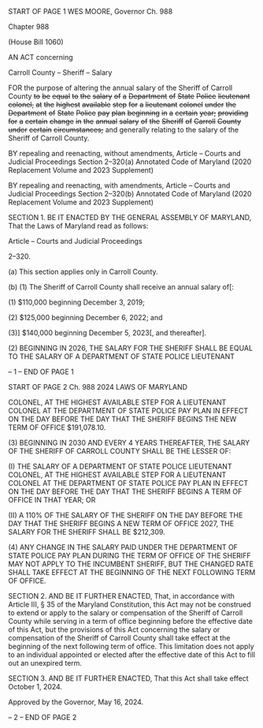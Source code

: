 START OF PAGE 1
WES MOORE, Governor Ch. 988

Chapter 988

(House Bill 1060)

AN ACT concerning

Carroll County – Sheriff – Salary

FOR the purpose of altering the annual salary of the Sheriff of Carroll County ~~to~~ ~~be~~ ~~equal~~
~~to~~ ~~the~~ ~~salary~~ ~~of~~ ~~a~~ ~~Department~~ ~~of~~ ~~State~~ ~~Police~~ ~~lieutenant~~ ~~colonel,~~ ~~at~~ ~~the~~ ~~highest~~
~~available~~ ~~step~~ ~~for~~ ~~a~~ ~~lieutenant~~ ~~colonel~~ ~~under~~ ~~the~~ ~~Department~~ ~~of~~ ~~State~~ ~~Police~~ ~~pay~~ ~~plan~~
~~beginning~~ ~~in~~ ~~a~~ ~~certain~~ ~~year;~~ ~~providing~~ ~~for~~ ~~a~~ ~~certain~~ ~~change~~ ~~in~~ ~~the~~ ~~annual~~ ~~salary~~ ~~of~~
~~the~~ ~~Sheriff~~ ~~of~~ ~~Carroll~~ ~~County~~ ~~under~~ ~~certain~~ ~~circumstances;~~ and generally relating to
the salary of the Sheriff of Carroll County.

BY repealing and reenacting, without amendments,
Article – Courts and Judicial Proceedings
Section 2–320(a)
Annotated Code of Maryland
(2020 Replacement Volume and 2023 Supplement)

BY repealing and reenacting, with amendments,
Article – Courts and Judicial Proceedings
Section 2–320(b)
Annotated Code of Maryland
(2020 Replacement Volume and 2023 Supplement)

SECTION 1. BE IT ENACTED BY THE GENERAL ASSEMBLY OF MARYLAND,
That the Laws of Maryland read as follows:

Article – Courts and Judicial Proceedings

2–320.

(a) This section applies only in Carroll County.

(b) (1) The Sheriff of Carroll County shall receive an annual salary of[:

(1) $110,000 beginning December 3, 2019;

(2) $125,000 beginning December 6, 2022; and

(3)] $140,000 beginning December 5, 2023[, and thereafter].

(2) BEGINNING IN 2026, THE SALARY FOR THE SHERIFF SHALL BE
EQUAL TO THE SALARY OF A DEPARTMENT OF STATE POLICE LIEUTENANT

– 1 –
END OF PAGE 1

START OF PAGE 2
Ch. 988 2024 LAWS OF MARYLAND

COLONEL, AT THE HIGHEST AVAILABLE STEP FOR A LIEUTENANT COLONEL AT THE
DEPARTMENT OF STATE POLICE PAY PLAN IN EFFECT ON THE DAY BEFORE THE DAY
THAT THE SHERIFF BEGINS THE NEW TERM OF OFFICE $191,078.10.

(3) BEGINNING IN 2030 AND EVERY 4 YEARS THEREAFTER, THE
SALARY OF THE SHERIFF OF CARROLL COUNTY SHALL BE THE LESSER OF:

(I) THE SALARY OF A DEPARTMENT OF STATE POLICE
LIEUTENANT COLONEL, AT THE HIGHEST AVAILABLE STEP FOR A LIEUTENANT
COLONEL AT THE DEPARTMENT OF STATE POLICE PAY PLAN IN EFFECT ON THE DAY
BEFORE THE DAY THAT THE SHERIFF BEGINS A TERM OF OFFICE IN THAT YEAR; OR

(II) A 110% OF THE SALARY OF THE SHERIFF ON THE DAY
BEFORE THE DAY THAT THE SHERIFF BEGINS A NEW TERM OF OFFICE 2027, THE
SALARY FOR THE SHERIFF SHALL BE $212,309.

(4) ANY CHANGE IN THE SALARY PAID UNDER THE DEPARTMENT OF
STATE POLICE PAY PLAN DURING THE TERM OF OFFICE OF THE SHERIFF MAY NOT
APPLY TO THE INCUMBENT SHERIFF, BUT THE CHANGED RATE SHALL TAKE EFFECT
AT THE BEGINNING OF THE NEXT FOLLOWING TERM OF OFFICE.

SECTION 2. AND BE IT FURTHER ENACTED, That, in accordance with Article
III, § 35 of the Maryland Constitution, this Act may not be construed to extend or apply to
the salary or compensation of the Sheriff of Carroll County while serving in a term of office
beginning before the effective date of this Act, but the provisions of this Act concerning the
salary or compensation of the Sheriff of Carroll County shall take effect at the beginning of
the next following term of office. This limitation does not apply to an individual appointed
or elected after the effective date of this Act to fill out an unexpired term.

SECTION 3. AND BE IT FURTHER ENACTED, That this Act shall take effect
October 1, 2024.

Approved by the Governor, May 16, 2024.

– 2 –
END OF PAGE 2